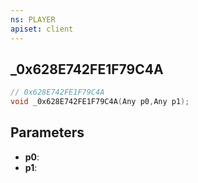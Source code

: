 ```yaml
---
ns: PLAYER
apiset: client
---
```

## _0x628E742FE1F79C4A

```c
// 0x628E742FE1F79C4A
void _0x628E742FE1F79C4A(Any p0,Any p1);
```


## Parameters
* **p0**:
* **p1**: